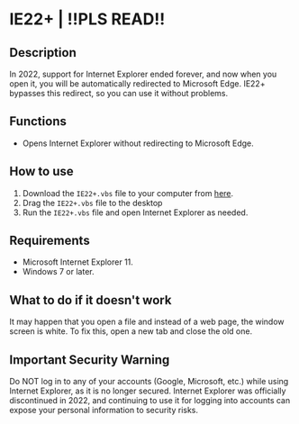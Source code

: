 # IE22+ | !!PLS READ!!

## Description
In 2022, support for Internet Explorer ended forever, and now when you open it, you will be automatically redirected to Microsoft Edge. IE22+ bypasses this redirect, so you can use it without problems. 

## Functions
- Opens Internet Explorer without redirecting to Microsoft Edge.


## How to use
1. Download the `IE22+.vbs` file to your computer from [here](https://github.com/Smilos71/IE22plus/releases/tag/download).
2. Drag the `IE22+.vbs` file to the desktop
3. Run the `IE22+.vbs` file and open Internet Explorer as needed.

## Requirements
- Microsoft Internet Explorer 11.
- Windows 7 or later.

## What to do if it doesn't work
It may happen that you open a file and instead of a web page, the window screen is white. To fix this, open a new tab and close the old one.

## Important Security Warning
Do NOT log in to any of your accounts (Google, Microsoft, etc.) while using Internet Explorer, as it is no longer secured. Internet Explorer was officially discontinued in 2022, and continuing to use it for logging into accounts can expose your personal information to security risks. 
